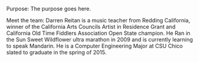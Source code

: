 Purpose:
The purpose goes here.

Meet the team:
Darren Reitan is a music teacher from Redding California, winner of the California Arts
Councils Artist in Residence Grant and California Old Time Fiddlers Association Open State
champion. He Ran in the Sun Sweet Wildflower ultra marathon in 2009 and is currently
learning to speak Mandarin. He is a Computer Engineering Major at CSU Chico slated to 
graduate in the spring of 2015. 
